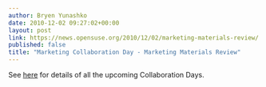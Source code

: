 ```yaml
---
author: Bryen Yunashko
date: 2010-12-02 09:27:02+00:00
layout: post
link: https://news.opensuse.org/2010/12/02/marketing-materials-review/
published: false
title: "Marketing Collaboration Day - Marketing Materials Review"
---
```

See [here](../2010/12/02/marketing-collaboration-days/) for details of all the upcoming Collaboration Days.		
